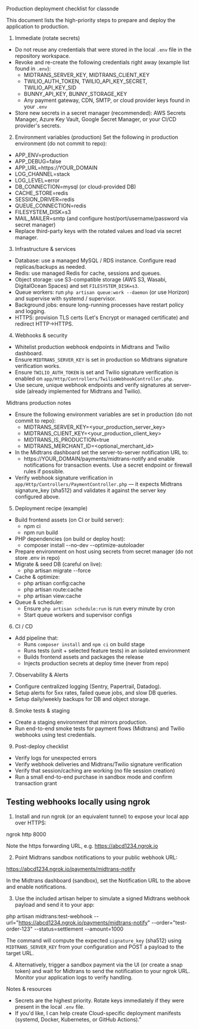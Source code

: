Production deployment checklist for classnde

This document lists the high-priority steps to prepare and deploy the application to production.

1) Immediate (rotate secrets)
- Do not reuse any credentials that were stored in the local `.env` file in the repository workspace.
- Revoke and re-create the following credentials right away (example list found in `.env`):
  - MIDTRANS_SERVER_KEY, MIDTRANS_CLIENT_KEY
  - TWILIO_AUTH_TOKEN, TWILIO_API_KEY_SECRET, TWILIO_API_KEY_SID
  - BUNNY_API_KEY, BUNNY_STORAGE_KEY
  - Any payment gateway, CDN, SMTP, or cloud provider keys found in your `.env`
- Store new secrets in a secret manager (recommended): AWS Secrets Manager, Azure Key Vault, Google Secret Manager, or your CI/CD provider's secrets.

2) Environment variables (production)
Set the following in production environment (do not commit to repo):
- APP_ENV=production
- APP_DEBUG=false
- APP_URL=https://YOUR_DOMAIN
- LOG_CHANNEL=stack
- LOG_LEVEL=error
- DB_CONNECTION=mysql (or cloud-provided DB)
- CACHE_STORE=redis
- SESSION_DRIVER=redis
- QUEUE_CONNECTION=redis
- FILESYSTEM_DISK=s3
- MAIL_MAILER=smtp (and configure host/port/username/password via secret manager)
- Replace third-party keys with the rotated values and load via secret manager.

3) Infrastructure & services
- Database: use a managed MySQL / RDS instance. Configure read replicas/backups as needed.
- Redis: use managed Redis for cache, sessions and queues.
- Object storage: use S3-compatible storage (AWS S3, Wasabi, DigitalOcean Spaces) and set `FILESYSTEM_DISK=s3`.
- Queue workers: run `php artisan queue:work --daemon` (or use Horizon) and supervise with systemd / supervisor.
- Background jobs: ensure long-running processes have restart policy and logging.
- HTTPS: provision TLS certs (Let's Encrypt or managed certificate) and redirect HTTP->HTTPS.

4) Webhooks & security
- Whitelist production webhook endpoints in Midtrans and Twilio dashboard.
- Ensure `MIDTRANS_SERVER_KEY` is set in production so Midtrans signature verification works.
- Ensure `TWILIO_AUTH_TOKEN` is set and Twilio signature verification is enabled on `app/Http/Controllers/TwilioWebhookController.php`.
- Use secure, unique webhook endpoints and verify signatures at server-side (already implemented for Midtrans and Twilio).

Midtrans production notes
- Ensure the following environment variables are set in production (do not commit to repo):
  - MIDTRANS_SERVER_KEY=<your_production_server_key>
  - MIDTRANS_CLIENT_KEY=<your_production_client_key>
  - MIDTRANS_IS_PRODUCTION=true
  - MIDTRANS_MERCHANT_ID=<optional_merchant_id>
- In the Midtrans dashboard set the server-to-server notification URL to:
  - https://YOUR_DOMAIN/payments/midtrans-notify
  and enable notifications for transaction events. Use a secret endpoint or firewall rules if possible.
- Verify webhook signature verification in `app/Http/Controllers/PaymentController.php` — it expects Midtrans signature_key (sha512) and validates it against the server key configured above.

5) Deployment recipe (example)
- Build frontend assets (on CI or build server):
  - npm ci
  - npm run build
- PHP dependencies (on build or deploy host):
  - composer install --no-dev --optimize-autoloader
- Prepare environment on host using secrets from secret manager (do not store .env in repo)
- Migrate & seed DB (careful on live):
  - php artisan migrate --force
- Cache & optimize:
  - php artisan config:cache
  - php artisan route:cache
  - php artisan view:cache
- Queue & scheduler:
  - Ensure `php artisan schedule:run` is run every minute by cron
  - Start queue workers and supervisor configs

6) CI / CD
- Add pipeline that:
  - Runs `composer install` and `npm ci` on build stage
  - Runs tests (unit + selected feature tests) in an isolated environment
  - Builds frontend assets and packages the release
  - Injects production secrets at deploy time (never from repo)

7) Observability & Alerts
- Configure centralized logging (Sentry, Papertrail, Datadog).
- Setup alerts for 5xx rates, failed queue jobs, and slow DB queries.
- Setup daily/weekly backups for DB and object storage.

8) Smoke tests & staging
- Create a staging environment that mirrors production.
- Run end-to-end smoke tests for payment flows (Midtrans) and Twilio webhooks using test credentials.

9) Post-deploy checklist
- Verify logs for unexpected errors
- Verify webhook deliveries and Midtrans/Twilio signature verification
- Verify that session/caching are working (no file session creation)
- Run a small end-to-end purchase in sandbox mode and confirm transaction grant

Testing webhooks locally using ngrok
-----------------------------------
1) Install and run ngrok (or an equivalent tunnel) to expose your local app over HTTPS:

  ngrok http 8000

  Note the https forwarding URL, e.g. https://abcd1234.ngrok.io

2) Point Midtrans sandbox notifications to your public webhook URL:

  https://abcd1234.ngrok.io/payments/midtrans-notify

  In the Midtrans dashboard (sandbox), set the Notification URL to the above and enable notifications.

3) Use the included artisan helper to simulate a signed Midtrans webhook payload and send it to your app:

  php artisan midtrans:test-webhook --url="https://abcd1234.ngrok.io/payments/midtrans-notify" --order="test-order-123" --status=settlement --amount=1000

  The command will compute the expected `signature_key` (sha512) using `MIDTRANS_SERVER_KEY` from your configuration and POST a payload to the target URL.

4) Alternatively, trigger a sandbox payment via the UI (or create a snap token) and wait for Midtrans to send the notification to your ngrok URL. Monitor your application logs to verify handling.

Notes & resources
- Secrets are the highest priority. Rotate keys immediately if they were present in the local `.env` file.
- If you'd like, I can help create Cloud-specific deployment manifests (systemd, Docker, Kubernetes, or GitHub Actions)."
